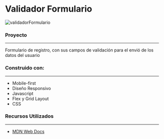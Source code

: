 # Validador Formulario

![validadorFormulario](https://user-images.githubusercontent.com/26255765/191043140-3206c68f-b232-4709-8207-34f06c615b2f.png)

### Proyecto
-------------

Formulario de registro, con sus campos de validación para el envió de los datos del usuario

### Construido con:
-------------

- Mobile-first
- Diseño Responsivo
- Javascript
- Flex y Grid Layout
- CSS

### Recursos Utilizados
-------------

- [MDN Web Docs](https://developer.mozilla.org/es/docs/Web)

